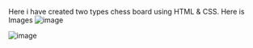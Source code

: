 Here i have created two types chess board using HTML & CSS.
Here is Images 
![image](https://github.com/user-attachments/assets/d155c58b-60b5-454c-8491-71b0e14353a0)

![image](https://github.com/user-attachments/assets/e84362b7-b7dd-4d05-a9a3-22f4ecd8fc48)

